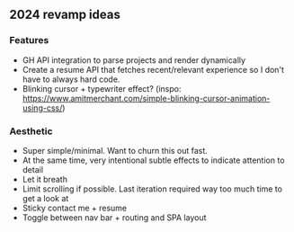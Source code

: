 ## 2024 revamp ideas
### Features
- GH API integration to parse projects and render dynamically
- Create a resume API that fetches recent/relevant experience so I don't have to always hard code.
- Blinking cursor + typewriter effect? (inspo: https://www.amitmerchant.com/simple-blinking-cursor-animation-using-css/)

### Aesthetic
- Super simple/minimal. Want to churn this out fast.
- At the same time, very intentional subtle effects to indicate attention to detail
- Let it breath
- Limit scrolling if possible. Last iteration required way too much time to get a look at
- Sticky contact me + resume
- Toggle between nav bar + routing and SPA layout
